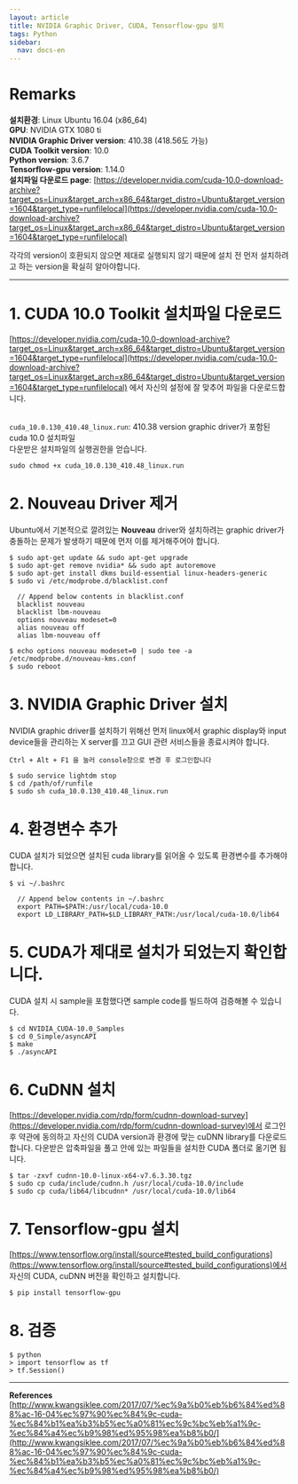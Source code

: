 ```yaml
---
layout: article
title: NVIDIA Graphic Driver, CUDA, Tensorflow-gpu 설치
tags: Python
sidebar:
  nav: docs-en
---
```


# Remarks
**설치환경**: Linux Ubuntu 16.04 (x86_64) <br>
**GPU**: NVIDIA GTX 1080 ti <br>
**NVIDIA Graphic Driver version**: 410.38 (418.56도 가능) <br>
**CUDA Toolkit version**: 10.0 <br>
**Python version**: 3.6.7 <br>
**Tensorflow-gpu version**: 1.14.0 <br>
**설치파일 다운로드 page**: [https://developer.nvidia.com/cuda-10.0-download-archive?target_os=Linux&target_arch=x86_64&target_distro=Ubuntu&target_version=1604&target_type=runfilelocal](https://developer.nvidia.com/cuda-10.0-download-archive?target_os=Linux&target_arch=x86_64&target_distro=Ubuntu&target_version=1604&target_type=runfilelocal)

각각의 version이 호환되지 않으면 제대로 실행되지 않기 때문에 설치 전 먼저 설치하려고 하는 version을 확실히 알아야합니다.

<!--more-->

---

# 1. CUDA 10.0 Toolkit 설치파일 다운로드
[https://developer.nvidia.com/cuda-10.0-download-archive?target_os=Linux&target_arch=x86_64&target_distro=Ubuntu&target_version=1604&target_type=runfilelocal](https://developer.nvidia.com/cuda-10.0-download-archive?target_os=Linux&target_arch=x86_64&target_distro=Ubuntu&target_version=1604&target_type=runfilelocal) 에서 자신의 설정에 잘 맞추어 파일을 다운로드합니다. <br> <br>

`cuda_10.0.130_410.48_linux.run`: 410.38 version graphic driver가 포함된 cuda 10.0 설치파일 <br>
다운받은 설치파일의 실행권한을 얻습니다.

    sudo chmod +x cuda_10.0.130_410.48_linux.run


# 2. Nouveau Driver 제거
Ubuntu에서 기본적으로 깔려있는 **Nouveau** driver와 설치하려는 graphic driver가 충돌하는 문제가 발생하기 때문에 먼저 이를 제거해주어야 합니다. <br>

    $ sudo apt-get update && sudo apt-get upgrade
    $ sudo apt-get remove nvidia* && sudo apt autoremove
    $ sudo apt-get install dkms build-essential linux-headers-generic
    $ sudo vi /etc/modprobe.d/blacklist.conf

      // Append below contents in blacklist.conf
      blacklist nouveau
      blacklist lbm-nouveau
      options nouveau modeset=0
      alias nouveau off
      alias lbm-nouveau off

    $ echo options nouveau modeset=0 | sudo tee -a /etc/modprobe.d/nouveau-kms.conf
    $ sudo reboot


# 3. NVIDIA Graphic Driver 설치
NVIDIA graphic driver를 설치하기 위해선 먼저 linux에서 graphic display와 input device들을 관리하는 X server를 끄고 GUI 관련 서비스들을 종료시켜야 합니다. <br>

    Ctrl + Alt + F1 을 눌러 console창으로 변경 후 로그인합니다

    $ sudo service lightdm stop
    $ cd /path/of/runfile
    $ sudo sh cuda_10.0.130_410.48_linux.run


# 4. 환경변수 추가
CUDA 설치가 되었으면 설치된 cuda library를 읽어올 수 있도록 환경변수를 추가해야 합니다.

    $ vi ~/.bashrc

      // Append below contents in ~/.bashrc
      export PATH=$PATH:/usr/local/cuda-10.0
      export LD_LIBRARY_PATH=$LD_LIBRARY_PATH:/usr/local/cuda-10.0/lib64


# 5. CUDA가 제대로 설치가 되었는지 확인합니다.
CUDA 설치 시 sample을 포함했다면 sample code를 빌드하여 검증해볼 수 있습니다.

    $ cd NVIDIA_CUDA-10.0_Samples
    $ cd 0_Simple/asyncAPI
    $ make
    $ ./asyncAPI


# 6. CuDNN 설치
[https://developer.nvidia.com/rdp/form/cudnn-download-survey](https://developer.nvidia.com/rdp/form/cudnn-download-survey)에서 로그인 후 약관에 동의하고 자신의 CUDA version과 환경에 맞는 cuDNN library를 다운로드 합니다. 다운받은 압축파일을 풀고 안에 있는 파일들을 설치한 CUDA 폴더로 옮기면 됩니다.

    $ tar -zxvf cudnn-10.0-linux-x64-v7.6.3.30.tgz
    $ sudo cp cuda/include/cudnn.h /usr/local/cuda-10.0/include
    $ sudo cp cuda/lib64/libcudnn* /usr/local/cuda-10.0/lib64

# 7. Tensorflow-gpu 설치
[https://www.tensorflow.org/install/source#tested_build_configurations](https://www.tensorflow.org/install/source#tested_build_configurations)에서 자신의 CUDA, cuDNN 버전을 확인하고 설치합니다.

    $ pip install tensorflow-gpu


# 8. 검증

    $ python
    > import tensorflow as tf
    > tf.Session()

---

**References** <br>
[http://www.kwangsiklee.com/2017/07/%ec%9a%b0%eb%b6%84%ed%88%ac-16-04%ec%97%90%ec%84%9c-cuda-%ec%84%b1%ea%b3%b5%ec%a0%81%ec%9c%bc%eb%a1%9c-%ec%84%a4%ec%b9%98%ed%95%98%ea%b8%b0/](http://www.kwangsiklee.com/2017/07/%ec%9a%b0%eb%b6%84%ed%88%ac-16-04%ec%97%90%ec%84%9c-cuda-%ec%84%b1%ea%b3%b5%ec%a0%81%ec%9c%bc%eb%a1%9c-%ec%84%a4%ec%b9%98%ed%95%98%ea%b8%b0/)
